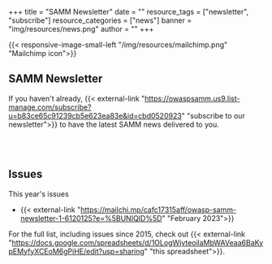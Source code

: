 +++
title = "SAMM Newsletter"
date = ""
resource_tags = ["newsletter", "subscribe"]
resource_categories = ["news"]
banner = "img/resources/news.png"
author = ""
+++

{{< responsive-image-small-left  "/img/resources/mailchimp.png" "Mailchimp icon">}}

## SAMM Newsletter

If you haven't already, {{< external-link "https://owaspsamm.us9.list-manage.com/subscribe?u=b83ce65c91239cb5e623ea83e&id=cbd0520923" "subscribe to our newsletter">}} to have the latest SAMM news delivered to you.

<br/><br/>

## Issues

This year's issues
* {{< external-link "https://mailchi.mp/cafc17315aff/owasp-samm-newsletter-1-6120125?e=%5BUNIQID%5D" "February 2023">}}


For the full list, including issues since 2015, check out {{< external-link "https://docs.google.com/spreadsheets/d/1OLogWjvteoilaMbWAVeaa6BaKypEMyfyXCEoM6gPiHE/edit?usp=sharing" "this spreadsheet">}}.